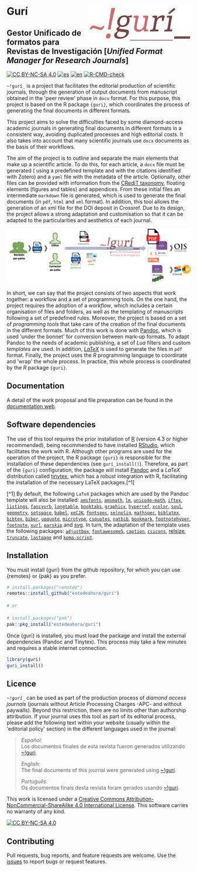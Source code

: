 # Gurí<a href="https://github.com/estedeahora/guri"><img src="docs/figures/guri_logo.png" align="right" height="100"/></a>

## Gestor Unificado de formatos para Revistas de Investigación [*Unified Format Manager for Research Journals*]

<!-- badges: start -->
[![CC BY-NC-SA 4.0](https://img.shields.io/badge/License-CC%20BY--NC--SA%204.0-lightgrey.svg)](http://creativecommons.org/licenses/by-nc-sa/4.0/) [![es](https://img.shields.io/badge/lang-es-yellow.svg)](https://github.com/estedeahora/guri/blob/main/README.md) [![en](https://img.shields.io/badge/lang-en-red.svg)](https://github.com/estedeahora/guri/blob/main/README.en.md) <!-- [![pt-br](https://img.shields.io/badge/lang-pt--br-green.svg)](https://github.com/jonatasemidio/multilanguage-readme-pattern/blob/master/README.pt-br.md)-->
[![R-CMD-check](https://github.com/estedeahora/guri/actions/workflows/R-CMD-check.yaml/badge.svg)](https://github.com/estedeahora/guri/actions/workflows/R-CMD-check.yaml)
<!-- badges: end -->

`~!gurí_` is a project that facilitates the editorial production of scientific journals, through the generation of output documents from manuscript obtained in the 'peer review' phase in `docx` format.  For this purpose, this project is based on the R package `{guri}`, which coordinates the process of generating the final documents in different formats. 

This project aims to solve the difficulties faced by some diamond-access academic journals in generating final documents in different formats in a consistent way, avoiding duplicated processes and high editorial costs. It also takes into account that many scientific journals use `docx` documents as the basis of their workflows.

The aim of the project is to outline and separate the main elements that make up a scientific article. To do this, for each article, a `docx` file must be generated ( using a predefined template and with the citations identified with Zotero) and a `yaml` file with the metadata of the article. Optionally, other files can be provided with information from the [CRediT taxonomy](https://credit.niso.org/), floating elements (figures and tables) and appendices. From these initial files an intermediate `markdown` file is generated, which is used to generate the final documents (in `pdf`, `html` and `xml` format). In addition, this tool allows the generation of an xml file for the DOI deposit in Crossref. Due to its design, the project allows a strong adaptation and customisation so that it can be adapted to the particularities and aesthetics of each journal.

![General scheme](docs/figures/scheme_gral.png)

In short, we can say that the project consists of two aspects that work together: a workflow and a set of programming tools. On the one hand, the project requires the adoption of a *workflow*, which includes a certain organisation of files and folders, as well as the templating of manuscripts following a set of predefined rules. Moreover, the project is based on a set of *programming tools* that take care of the creation of the final documents in the different formats. Much of this work is done with [Pandoc](https://pandoc.org/), which is used 'under the bonnet' for conversion between mark-up formats. To adapt Pandoc to the needs of academic publishing, a set of *Lua* filters and custom *templates* are used. In addition, [*LaTeX*](https://www.latex-project.org/) is used to generate the files in `pdf` format. Finally, the project uses the *R* programming language to coordinate and 'wrap' the whole process. In practice, this whole process is coordinated by the *R* package `{guri}`. 

## Documentation

A detail of the work proposal and file preparation can be found in the [documentation web](https://estedeahora.github.io/guri/). 

## Software dependencies

The use of this tool requires the prior installation of [R](https://cran.r-project.org/) (version 4.3 or higher recommended), being recommended to have installed [RStudio](https://posit.co/products/open-source/rstudio/), which facilitates the work with R. Although other programs are used for the operation of the project, the R package `{guri}` is responsible for the installation of these dependencies (see `guri_install()`). Therefore, as part of the `{guri}` configuration, the package will install [Pandoc](https://pandoc.org/) and a *LaTeX* distribution called [tinytex](https://yihui.org/tinytex/), which has a robust integration with R, facilitating the installation of the necessary LaTeX packages.[^1]

[^1] By default, the following `LaTeX` packages which are used by the Pandoc template will also be installed: [`amsfonts`](https://ctan.org/pkg/amsfonts), [`amsmath`](https://ctan.org/pkg/amsmath), [`lm`](https://ctan.org/pkg/lm), [`unicode-math`](https://ctan.org/pkg/unicode-math), [`iftex`](https://ctan.org/pkg/iftex), [`listings`](https://ctan.org/pkg/listings), [`fancyvrb`](https://ctan.org/pkg/fancyvrb), [`longtable`](https://ctan.org/pkg/longtable), [`booktabs`](https://ctan.org/pkg/booktabs), [`graphicx`](https://ctan.org/pkg/graphicx), [`hyperref`](https://ctan.org/pkg/hyperref), [`xcolor`](https://ctan.org/pkg/xcolor), [`soul`](https://ctan.org/pkg/soul), [`geometry`](https://ctan.org/pkg/geometry), [`setspace`](https://ctan.org/pkg/setspace), [`babel`](https://ctan.org/pkg/babel), [`xeCJK`](https://ctan.org/pkg/xecjk), [`fontspec`](https://ctan.org/pkg/fontspec), [`selnolig`](https://ctan.org/pkg/selnolig), [`mathspec`](https://ctan.org/pkg/mathspec), [`biblatex`](https://ctan.org/pkg/biblatex), [`bibtex`](https://ctan.org/pkg/bibtex), [`biber`](https://ctan.org/pkg/biber), [`upquote`](https://ctan.org/pkg/upquote), [`microtype`](https://ctan.org/pkg/microtype), [`csquotes`](https://ctan.org/pkg/csquotes), [`natbib`](https://ctan.org/pkg/natbib), [`bookmark`](https://ctan.org/pkg/bookmark), [`footnotehyper`](https://ctan.org/pkg/footnotehyper), [`footnote`](https://ctan.org/pkg/footnote), [`xurl`](https://ctan.org/pkg/xurl), [`parskip`](https://ctan.org/pkg/parskip) and [svg](https://ctan.org/pkg/svg). In turn, the adaptation of the template uses the following packages:  [`adjustbox`](https://ctan.org/pkg/adjustbox), [`fontawesome5`](https://ctan.org/pkg/fontawesome5), [`caption`](https://ctan.org/pkg/caption), [`ccicons`](https://ctan.org/pkg/ccicons), [relsize](https://ctan.org/pkg/relsize), [`truncate`](https://ctan.org/pkg/truncate), [`lastpage`](https://ctan.org/pkg/lastpage) and [`koma-script`](https://ctan.org/pkg/koma-script).

## Installation

You must install {guri} from the github repository, for which you can use {remotes} or {pak} as you prefer.

``` r
# install.packages("remotes")
remotes::install_github("estedeahora/guri")

# or 

# install.packages("pak")
pak::pkg_install("estedeahora/guri")
```
Once {guri} is installed, you must load the package and install the external dependencies (Pandoc and Tinytex). This process may take a few minutes and requires a stable internet connection.

``` r
library(guri)
guri_install()
```

## Licence

*`~!gurí_`* can be used as part of the production process of *diamond access journals* (journals without Article Processing Charges -APC- and without paywalls). Beyond this restriction, there are no limits other than authorship attribution. If your journal uses this tool as part of its editorial process, please add the following text within your website (usually within the 'editorial policy' section) in the different languages used in the journal:

> *Español:*\
> Los documentos finales de esta revista fueron generados utilizando [\~!guri](https://github.com/estedeahora/guri).
>
> *English:*\
> The final documents of this journal were generated using [\~!guri](https://github.com/estedeahora/guri).
>
> *Português:*\
> Os documentos finais desta revista foram gerados usando [\~!guri](https://github.com/estedeahora/guri).

This work is licensed under a [Creative Commons Attribution-NonCommercial-ShareAlike 4.0 International License](http://creativecommons.org/licenses/by-nc-sa/4.0/). This software carries no warranty of any kind.

[![CC BY-NC-SA 4.0](https://licensebuttons.net/l/by-nc-sa/4.0/88x31.png)](http://creativecommons.org/licenses/by-nc-sa/4.0/)

## Contributing

Pull requests, bug reports, and feature requests are welcome. Use the [issues](https://github.com/estedeahora/guri/issues) to report bugs or request features.